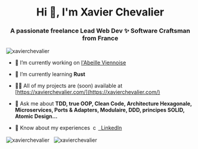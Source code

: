 <h1 align="center">Hi 👋, I'm Xavier Chevalier</h1>
<h3 align="center">A passionate freelance Lead Web Dev ✨ Software Craftsman from France</h3>

<p align="left"> <img src="https://komarev.com/ghpvc/?username=xavierchevalier&label=Profile%20views&color=0e75b6&style=flat" alt="xavierchevalier" /> </p>

- 🔭 I’m currently working on [l'Abeille Viennoise](https://github.com/XavierChevalier/labeilleviennoise)

- 🌱 I’m currently learning **Rust**

- 👨‍💻 All of my projects are (soon) available at [https://xavierchevalier.com/](https://xavierchevalier.com/)

- 💬 Ask me about **TDD, true OOP, Clean Code, Architecture Hexagonale, Microservices, Ports & Adapters, Modulaire, DDD, principes SOLID, Atomic Design...**

- 📄 Know about my experiences &nbsp;[<img align="bottom" src="https://raw.githubusercontent.com/rahuldkjain/github-profile-readme-generator/master/src/images/icons/Social/linked-in-alt.svg" alt="chevalier-xavier" height="14" width="14" />&nbsp;&nbsp;LinkedIn](https://www.linkedin.com/in/chevalier-xavier/)

<p>
  <img align="center" src="https://github-readme-stats.vercel.app/api?username=xavierchevalier&show_icons=true&locale=en" alt="xavierchevalier" />
  &nbsp;
  <img align="center" src="https://github-readme-stats.vercel.app/api/top-langs?username=xavierchevalier&show_icons=true&locale=en&layout=compact" alt="xavierchevalier" />
</p>
